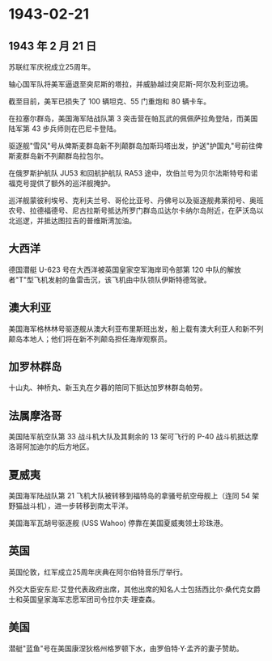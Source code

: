 # 1943-02-21

## 1943 年 2 月 21 日

苏联红军庆祝成立25周年。

轴心国军队将美军逼退至突尼斯的塔拉，并威胁越过突尼斯-阿尔及利亚边境。

截至目前，美军已损失了 100 辆坦克、55 门重炮和 80 辆卡车。

在拉塞尔群岛，美国海军陆战队第 3
突击营在帕瓦武的佩佩萨拉角登陆，而美国陆军第 43 步兵师则在巴尼卡登陆。

驱逐舰"雪风"号从俾斯麦群岛新不列颠群岛加斯玛塔出发，护送"护国丸"号前往俾斯麦群岛新不列颠群岛拉包尔。

在俄罗斯护航队 JU53 和回航护航队 RA53
途中，坎伯兰号为贝尔法斯特号和诺福克号提供了额外的巡洋舰掩护。

巡洋舰蒙彼利埃号、克利夫兰号、哥伦比亚号、丹佛号以及驱逐舰弗莱彻号、奥班农号、拉德福德号、尼古拉斯号抵达所罗门群岛瓜达尔卡纳尔岛附近，在萨沃岛以北巡逻，并抵达图拉吉的普维斯湾加油。

## 大西洋

德国潜艇 U-623 号在大西洋被英国皇家空军海岸司令部第 120
中队的解放者"T"型飞机发射的鱼雷击沉，该飞机由中队领队伊斯特德驾驶。

## 澳大利亚

美国海军格林林号驱逐舰从澳大利亚布里斯班出发，船上载有澳大利亚人和新不列颠岛本地人；他们将在新不列颠岛担任海岸观察员。

## 加罗林群岛

十山丸、神桥丸、新玉丸在夕暮的陪同下抵达加罗林群岛帕劳。

## 法属摩洛哥

美国陆军航空队第 33 战斗机大队及其剩余的 13 架可飞行的 P-40
战斗机抵达摩洛哥阿加迪尔的后方地区。

## 夏威夷

美国海军陆战队第 21 飞机大队被转移到福特岛的拿骚号航空母舰上（连同 54
架野猫战斗机），进一步转移到南太平洋。

美国海军瓦胡号驱逐舰 (USS Wahoo) 停靠在美国夏威夷领土珍珠港。

## 英国

英国伦敦，红军成立25周年庆典在阿尔伯特音乐厅举行。

外交大臣安东尼·艾登代表政府出席，其他出席的知名人士包括西比尔·桑代克女爵士和英国皇家海军志愿军团司令拉尔夫·理查森。

## 美国

潜艇"蓝鱼"号在美国康涅狄格州格罗顿下水，由罗伯特·Y·孟齐的妻子赞助。

